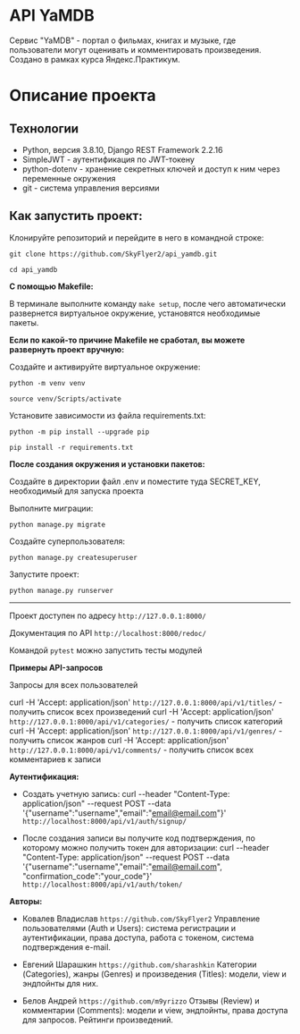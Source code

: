 # API YaMDB

Сервис  "YaMDB" - портал о фильмах, книгах и музыке, где пользователи могут оценивать и комментировать произведения.
Создано в рамках курса Яндекс.Практикум.

# Описание проекта

## Технологии
* Python, версия 3.8.10, Django REST Framework 2.2.16
* SimpleJWT - аутентификация по JWT-токену
* python-dotenv - хранение секретных ключей и доступ к ним через переменные окружения
* git - система управления версиями


## Как запустить проект:

Клонируйте репозиторий и перейдите в него в командной строке:

```
git clone https://github.com/SkyFlyer2/api_yamdb.git
```

```
cd api_yamdb
```

**С помощью Makefile:**
 
В терминале выполните команду `make setup`, 
после чего автоматически развернется виртуальное окружение, установятся необходимые пакеты.

**Если по какой-то причине Makefile не сработал, вы можете развернуть проект вручную:**

Cоздайте и активируйте виртуальное окружение:

```
python -m venv venv
```

```
source venv/Scripts/activate
```

Установите зависимости из файла requirements.txt:

```
python -m pip install --upgrade pip
```

```
pip install -r requirements.txt
```

**После создания окружения и установки пакетов:**

Создайте в директории файл .env и поместите туда SECRET_KEY, необходимый для запуска проекта

Выполните миграции:

```
python manage.py migrate
```

Создайте суперпользователя:

```
python manage.py createsuperuser
```

Запустите проект:

```
python manage.py runserver
```
____________________________________

Проект доступен по адресу `http://127.0.0.1:8000/`

Документация по API `http://localhost:8000/redoc/`

Командой `pytest` можно запустить тесты модулей


**Примеры API-запросов**

Запросы для всех пользователей

curl -H 'Accept: application/json' `http://127.0.0.1:8000/api/v1/titles/` - получить список всех произведений
curl -H 'Accept: application/json' `http://127.0.0.1:8000/api/v1/categories/` - получить список категорий
curl -H 'Accept: application/json' `http://127.0.0.1:8000/api/v1/genres/` - получить список жанров
curl -H 'Accept: application/json' `http://127.0.0.1:8000/api/v1/comments/` - получить список всех комментариев к записи


**Аутентификация:**

* Создать учетную запись:
curl --header "Content-Type: application/json" --request POST --data '{"username":"username","email":"email@email.com"}' `http://localhost:8000/api/v1/auth/signup/`

* После создания записи вы получите код подтверждения, по которому можно получить токен для авторизации:
curl --header "Content-Type: application/json" --request POST --data '{"username":"username","email":"email@email.com", "confirmation_code":"your_code"}' `http://localhost:8000/api/v1/auth/token/`

**Авторы:**

* Ковалев Владислав `https://github.com/SkyFlyer2` 
Управление пользователями (Auth и Users): система регистрации и аутентификации, права доступа, работа с токеном, система подтверждения e-mail.

* Евгений Шарашкин `https://github.com/sharashkin`
Категории (Categories), жанры (Genres) и произведения (Titles): модели, view и эндпойнты для них.

* Белов Андрей `https://github.com/m9yrizzo`
Отзывы (Review) и комментарии (Comments): модели и view, эндпойнты, права доступа для запросов. Рейтинги произведений.
